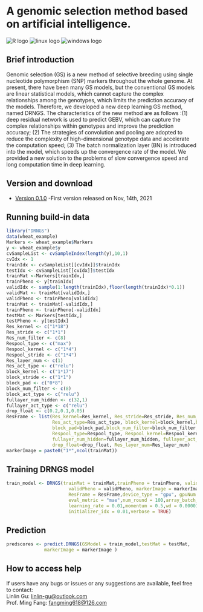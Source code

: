 # A genomic selection method based on artificial intelligence. <br>
![](https://halobi.com/wp-content/uploads/2016/08/r_logo.png "R logo")
![](https://encrypted-tbn2.gstatic.com/images?q=tbn:ANd9GcSvCvZWbl922EJkjahQ5gmTpcvsYr3ujQBpMdyX-YG99vGWfTAmfw "linux logo")
![](https://encrypted-tbn3.gstatic.com/images?q=tbn:ANd9GcS3RzhXKSfXpWhWhvClckwi1Llj1j3HvjKpjvU8CQv4cje23TwS "windows logo")
## Brief introduction <br>
Genomic selection (GS) is a new method of selective breeding using single 
nucleotide polymorphism (SNP) markers throughout the whole genome. At present, 
there have been many GS models, but the conventional GS models are linear 
statistical models, which cannot capture the complex relationships among the 
genotypes, which limits the prediction accuracy of the models. Therefore, we 
developed a new deep learning GS method, named DRNGS. The characteristics of the 
new method are as follows :(1) deep residual network is used to predict GEBV, 
which can capture the complex relationships within genotypes and improve the 
prediction accuracy; (2) The strategies of convolution and pooling are adopted to 
reduce the complexity of high-dimensional genotype data and accelerate the 
computation speed; (3) The batch normalization layer (BN) is introduced into the 
model, which speeds up the convergence rate of the model. We provided a new 
solution to the problems of slow convergence speed and long computation time in 
deep learning.
## Version and download <br>
* [Version 0.1.0](https://github.com/GuLinLin-JMU/DRNGS/blob/master/DRNGS_0.1.0.tar.gz) -First version released on Nov, 14th, 2021<br>
## Running build-in data
```R
library("DRNGS")
data(wheat_example)
Markers <- wheat_example$Markers
y <- wheat_example$y
cvSampleList <- cvSampleIndex(length(y),10,1)
cvIdx <- 1
trainIdx <- cvSampleList[[cvIdx]]$trainIdx
testIdx <- cvSampleList[[cvIdx]]$testIdx
trainMat <-Markers[trainIdx,]
trainPheno <- y[trainIdx]
validIdx <- sample(1:length(trainIdx),floor(length(trainIdx)*0.1))
validMat <- trainMat[validIdx,]
validPheno <- trainPheno[validIdx]
trainMat <- trainMat[-validIdx,]
trainPheno <- trainPheno[-validIdx]
testMat <- Markers[testIdx,]
testPheno <- y[testIdx]
Res_kernel <- c("1*18")
Res_stride <- c("1*1")
Res_num_filter <- c(8)
Respool_type <- c("max")
Respool_kernel <- c("1*4")
Respool_stride <- c("1*4")
Res_layer_num <- c(1)
Res_act_type <- c("relu")
block_kernel <- c("1*17")
block_stride <- c("1*1")
block_pad <- c("0*8")
block_num_filter <- c(8)
block_act_type <- c("relu")
fullayer_num_hidden <- c(32,1)
fullayer_act_type <- c("relu")
drop_float <- c(0.2,0.1,0.05)
ResFrame <- list(Res_kernel=Res_kernel, Res_stride=Res_stride, Res_num_filter=Res_num_filter,
                 Res_act_type=Res_act_type, block_kernel=block_kernel,block_stride=block_stride, 
                 block_pad=block_pad,block_num_filter=block_num_filter, block_act_type=block_act_type,
                 Respool_type=Respool_type, Respool_kernel=Respool_kernel,Respool_stride=Respool_stride, 
                 fullayer_num_hidden=fullayer_num_hidden, fullayer_act_type=fullayer_act_type,
                 drop_float=drop_float, Res_layer_num=Res_layer_num)
markerImage = paste0("1*",ncol(trainMat))
```
## Training DRNGS model
```R
train_model <- DRNGS(trainMat = trainMat,trainPheno = trainPheno, validMat = validMat,
                       validPheno = validPheno, markerImage = markerImage, 
                       ResFrame = ResFrame,device_type = "gpu", gpuNum = 0, 
                       eval_metric = "mae",num_round = 100,array_batch_size= 30, 
                       learning_rate = 0.01,momentum = 0.5,wd = 0.00001, randomseeds = 0, 
                       initializer_idx = 0.01,verbose = TRUE)
```
## Prediction 
```R
predscores <- predict.DRNGS(GSModel = train_model,testMat = testMat,
              markerImage = markerImage )
```
## How to access help
If users have any bugs or issues or any suggestions are available, feel free to contact:<br>
Linlin Gu: linlin-gu@outlook.com <br>
Prof. Ming Fang: fangming618@126.com<br>
